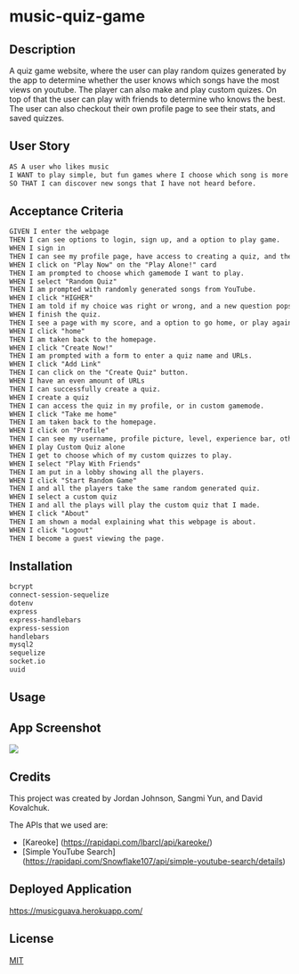 # music-quiz-game

## Description
A quiz game website, where the user can play random quizes generated by the app to determine whether the user knows which songs have the most views on youtube. The player can also make and play custom quizes. On top of that the user can play with friends to determine who knows the best. The user can also checkout their own profile page to see their stats, and saved quizzes.

## User Story
```md
AS A user who likes music
I WANT to play simple, but fun games where I choose which song is more popular
SO THAT I can discover new songs that I have not heard before.
```

## Acceptance Criteria
```md
GIVEN I enter the webpage
THEN I can see options to login, sign up, and a option to play game.
WHEN I sign in
THEN I can see my profile page, have access to creating a quiz, and the option to log out.
WHEN I click on "Play Now" on the "Play Alone!" card
THEN I am prompted to choose which gamemode I want to play.
WHEN I select "Random Quiz"
THEN I am prompted with randomly generated songs from YouTube.
WHEN I click "HIGHER"
THEN I am told if my choice was right or wrong, and a new question pops up.
WHEN I finish the quiz.
THEN I see a page with my score, and a option to go home, or play again.'
WHEN I click "home"
THEN I am taken back to the homepage.
WHEN I click "Create Now!"
THEN I am prompted with a form to enter a quiz name and URLs.
WHEN I click "Add Link"
THEN I can click on the "Create Quiz" button.
WHEN I have an even amount of URLs
THEN I can successfully create a quiz.
WHEN I create a quiz
THEN I can access the quiz in my profile, or in custom gamemode.
WHEN I click "Take me home"
THEN I am taken back to the homepage.
WHEN I click on "Profile"
THEN I can see my username, profile picture, level, experience bar, other statistics, and my created quizzes.
WHEN I play Custom Quiz alone
THEN I get to choose which of my custom quizzes to play.
WHEN I select "Play With Friends"
THEN I am put in a lobby showing all the players.
WHEN I click "Start Random Game"
THEN I and all the players take the same random generated quiz.
WHEN I select a custom quiz
THEN I and all the plays will play the custom quiz that I made.
WHEN I click "About"
THEN I am shown a modal explaining what this webpage is about.
WHEN I click "Logout"
THEN I become a guest viewing the page.
```
## Installation
```md
bcrypt
connect-session-sequelize
dotenv
express
express-handlebars
express-session
handlebars
mysql2
sequelize
socket.io
uuid
```

## Usage


## App Screenshot 
<img src="./public/assets/images/2022-11-14 14-11-47.gif">

## Credits
This project was created by Jordan Johnson, Sangmi Yun, and David Kovalchuk.

The APIs that we used are:
- [Kareoke] (https://rapidapi.com/lbarcl/api/kareoke/)
- [Simple YouTube Search] (https://rapidapi.com/Snowflake107/api/simple-youtube-search/details)

## Deployed Application
https://musicguava.herokuapp.com/

## License
[MIT](https://choosealicense.com/licenses/mit/)

